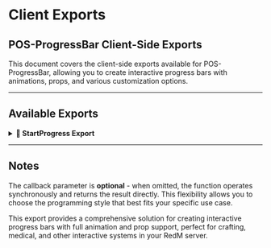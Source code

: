 # Client Exports

## POS-ProgressBar Client-Side Exports

This document covers the client-side exports available for POS-ProgressBar, allowing you to create interactive progress bars with animations, props, and various customization options.

***

## Available Exports

<details>

<summary><strong>🎯 StartProgress Export</strong></summary>

The main export function for creating progress bars with advanced features including animations, props, and player controls. This export can be used both **synchronously** and **asynchronously**.

### Usage

#### Asynchronous Usage (with callback)
```lua
exports['POS-ProgressBar']:StartProgress(data, callback)
```

#### Synchronous Usage (without callback)
```lua
local result = exports['POS-ProgressBar']:StartProgress(data)
```

### Parameters

| Parameter | Type | Required | Description |
|-----------|------|----------|-------------|
| `data` | `table` | Yes | Configuration table containing progress bar settings |
| `callback` | `function` | No | Callback function executed when progress completes or is cancelled |

### Return Value

| Type | Description |
|------|-------------|
| `boolean` | `true` if completed successfully, `false` if cancelled |

### Data Configuration

The `data` table supports the following options:

#### Basic Settings

| Option | Type | Required | Description |
|--------|------|----------|-------------|
| `time` | `number` | Yes | Duration of the progress bar in milliseconds |
| `title` | `string` | Yes | Text displayed on the progress bar |
| `item` | `string` | No | Item name or identifier (optional) |
| `percentage` | `number` | No | Starting percentage (0-100), defaults to 0 |
| `canStop` | `boolean` | No | Whether the progress can be cancelled by key press |
| `freeze` | `boolean` | No | Whether to freeze the player during progress |

#### Animation Settings

| Option | Type | Required | Description |
|--------|------|----------|-------------|
| `animation` | `table` | No | Animation configuration table |
| `animation.type` | `string` | No | Animation type: "scenario" or "anim" |
| `animation.scenario` | `string` | No | Scenario name (if type is "scenario") |
| `animation.animDict` | `string` | No | Animation dictionary (if type is "anim") |
| `animation.anim` | `string` | No | Animation name (if type is "anim") |
| `animation.flags` | `number` | No | Animation flags, defaults to 0 |
| `animation.time` | `number` | No | Animation duration (for scenarios) |

#### Prop Settings

| Option | Type | Required | Description |
|--------|------|----------|-------------|
| `prop` | `table` | No | Prop configuration table |
| `prop.model` | `string/hash` | No | Prop model name or hash |
| `prop.bone` | `string/number` | No | Bone name or index to attach prop |
| `prop.coords` | `table` | No | Prop position offset {x, y, z} |
| `prop.rotation` | `table` | No | Prop rotation {x, y, z} |

### Examples

#### Synchronous Usage Examples

```lua
-- Basic synchronous progress bar
local success = exports['POS-ProgressBar']:StartProgress({
    time = 5000,
    title = "Drinking Water...",
    canStop = true,
    freeze = true
})

if success then
    print("Successfully drank water!")
    TriggerServerEvent('pos-metabolism:updateThirst', 25)
else
    print("Drinking was cancelled!")
end
```

```lua
-- Synchronous crafting example
local function craftItem(itemName)
    local success = exports['POS-ProgressBar']:StartProgress({
        time = 8000,
        title = "Crafting " .. itemName .. "...",
        canStop = true,
        freeze = true,
        animation = {
            type = "anim",
            animDict = "amb_work@world_human_bartender@male@base",
            anim = "base",
            flags = 49
        },
        prop = {
            model = "p_hammer01x",
            bone = "SKEL_R_HAND",
            coords = {x = 0.0, y = 0.0, z = 0.0},
            rotation = {x = 0.0, y = 0.0, z = 0.0}
        }
    })
    
    if success then
        TriggerServerEvent('pos-crafting:giveItem', itemName)
        TriggerEvent('POS-Core:notify', 'POS-Crafting', 'Item crafted successfully!', 'success', 5000)
        return true
    else
        TriggerEvent('POS-Core:notify', 'POS-Crafting', 'Crafting was cancelled!', 'error', 5000)
        return false
    end
end
```

#### Asynchronous Usage Examples

```lua
-- Basic asynchronous progress bar
exports['POS-ProgressBar']:StartProgress({
    time = 5000,
    title = "Drinking Water...",
    canStop = true,
    freeze = true
}, function(status)
    if status then
        print("Successfully drank water!")
        TriggerServerEvent('pos-metabolism:updateThirst', 25)
    else
        print("Drinking was cancelled!")
    end
end)
```

```lua
-- Progress Bar with Animation
exports['POS-ProgressBar']:StartProgress({
    time = 8000,
    title = "Crafting Item...",
    canStop = true,
    freeze = true,
    animation = {
        type = "anim",
        animDict = "amb_work@world_human_bartender@male@base",
        anim = "base",
        flags = 49
    }
}, function(status)
    if status then
        TriggerServerEvent('pos-crafting:giveItem', 'crafted_item')
    end
end)
```

```lua
-- Progress Bar with Scenario
exports['POS-ProgressBar']:StartProgress({
    time = 10000,
    title = "Washing Clothes...",
    canStop = true,
    freeze = true,
    animation = {
        type = "scenario",
        scenario = "WORLD_HUMAN_WASH_CLOTHES_BUCKET",
        time = 10000
    }
}, function(status)
    if status then
        print("Clothes washed successfully!")
    end
end)
```

```lua
-- Progress Bar with Prop
exports['POS-ProgressBar']:StartProgress({
    time = 6000,
    title = "Drinking from Bottle...",
    canStop = true,
    freeze = true,
    prop = {
        model = "p_bottlebeer01a",
        bone = "SKEL_R_HAND",
        coords = {x = 0.0, y = 0.0, z = 0.0},
        rotation = {x = 0.0, y = 0.0, z = 0.0}
    },
    animation = {
        type = "anim",
        animDict = "amb_rest_drunk@world_human_drinking@bottle@male@idle_a",
        anim = "idle_a",
        flags = 49
    }
}, function(status)
    if status then
        TriggerServerEvent('pos-metabolism:updateThirst', 25)
    end
end)
```

```lua
-- Complex Progress Bar with All Features
exports['POS-ProgressBar']:StartProgress({
    time = 15000,
    title = "Preparing Medicine...",
    item = "medicine_kit",
    percentage = 0,
    canStop = true,
    freeze = true,
    prop = {
        model = "p_package04x",
        bone = "SKEL_L_HAND",
        coords = {x = 0.1, y = 0.0, z = 0.0},
        rotation = {x = 0.0, y = 90.0, z = 0.0}
    },
    animation = {
        type = "anim",
        animDict = "amb_work@world_human_bartender@male@base",
        anim = "base",
        flags = 49
    }
}, function(status)
    if status then
        TriggerServerEvent('pos-medical:createMedicine', 'advanced_medicine')
        TriggerEvent('POS-Core:notify', 'POS-Medical', 'Medicine prepared successfully!', 'success', 5000)
    else
        TriggerEvent('POS-Core:notify', 'POS-Medical', 'Medicine preparation was cancelled!', 'error', 5000)
    end
end)
```

### When to Use Each Method

#### Use Synchronous Mode When:
- You need to wait for the result before continuing
- You want cleaner, more readable code flow
- You're using the result immediately after completion
- You need to return a value based on the progress result

#### Use Asynchronous Mode When:
- You want non-blocking execution
- You're handling complex completion logic
- You're triggering multiple events after completion
- You prefer callback-style programming

### Advanced Examples

#### Chained Synchronous Progress Bars
```lua
local function performComplexTask()
    -- Step 1: Gather materials
    local step1 = exports['POS-ProgressBar']:StartProgress({
        time = 5000,
        title = "Gathering Materials...",
        canStop = true,
        freeze = true
    })
    
    if not step1 then
        return false, "Material gathering cancelled"
    end
    
    -- Step 2: Process materials
    local step2 = exports['POS-ProgressBar']:StartProgress({
        time = 8000,
        title = "Processing Materials...",
        canStop = true,
        freeze = true,
        animation = {
            type = "scenario",
            scenario = "WORLD_HUMAN_HAMMERING",
            time = 8000
        }
    })
    
    if not step2 then
        return false, "Processing cancelled"
    end
    
    -- Step 3: Final assembly
    local step3 = exports['POS-ProgressBar']:StartProgress({
        time = 6000,
        title = "Final Assembly...",
        canStop = true,
        freeze = true
    })
    
    if not step3 then
        return false, "Assembly cancelled"
    end
    
    return true, "Task completed successfully"
end

-- Usage
local success, message = performComplexTask()
if success then
    print("All steps completed: " .. message)
    TriggerServerEvent('pos-crafting:completeComplexTask')
else
    print("Task failed: " .. message)
end
```

#### Integration with Other POS Scripts
```lua
-- Example integration with POS-Inventory
local function craftItem(itemName, requiredItems)
    -- Check if player has required items
    local hasItems = exports['POS-Inventory']:HasItems(requiredItems)
    
    if hasItems then
        exports['POS-ProgressBar']:StartProgress({
            time = 8000,
            title = "Crafting " .. itemName .. "...",
            canStop = true,
            freeze = true,
            animation = {
                type = "scenario",
                scenario = "WORLD_HUMAN_HAMMERING",
                time = 8000
            }
        }, function(status)
            if status then
                TriggerServerEvent('pos-crafting:completeItem', itemName, requiredItems)
            end
        end)
    else
        TriggerEvent('POS-Core:notify', 'POS-Inventory', 'You don\'t have the required items!', 'error', 5000)
    end
end
```

### Common Bone Names

Here are some commonly used bone names for prop attachment:

| Bone Name | Description |
|-----------|-------------|
| `SKEL_R_HAND` | Right hand |
| `SKEL_L_HAND` | Left hand |
| `SKEL_R_FINGER00` | Right hand fingers |
| `SKEL_L_FINGER00` | Left hand fingers |
| `SKEL_HEAD` | Head |
| `SKEL_NECK_1` | Neck |
| `SKEL_SPINE3` | Upper torso |

### Animation Flags

Common animation flags for different behaviors:

| Flag | Description |
|------|-------------|
| `0` | Default animation |
| `1` | Loop animation |
| `2` | Hold last frame |
| `16` | Upper body only |
| `32` | Enable player control |
| `49` | Repeat + Upper body only |

### Error Handling

The progress bar system includes built-in error handling, but you should still validate your data:

```lua
-- Synchronous error handling
local function safeProgressSync(data)
    if not data.time or not data.title then
        print("ERROR: Progress bar requires 'time' and 'title' fields")
        return false
    end
    
    local success = exports['POS-ProgressBar']:StartProgress(data)
    return success
end

-- Asynchronous error handling
local function safeProgressAsync(data, callback)
    if not data.time or not data.title then
        print("ERROR: Progress bar requires 'time' and 'title' fields")
        if callback then callback(true) end -- Call as cancelled
        return
    end
    
    exports['POS-ProgressBar']:StartProgress(data, callback)
end
```

### Best Practices

1. **Choose the right method** - Use synchronous for sequential operations, asynchronous for parallel operations
2. **Always validate data** before calling the export
3. **Handle cancellation properly** in both modes
4. **Use appropriate timing** - match progress bar duration to the actual task
5. **Provide user feedback** for both successful and cancelled operations
6. **Test thoroughly** - both completion and cancellation scenarios
7. **Always use freeze** for actions that should prevent player movement
8. **Set canStop to true** for longer actions to allow player cancellation
9. **Choose appropriate animations** that match the action being performed
10. **Test prop positioning** thoroughly as different player models may vary

### Troubleshooting

**Progress bar not appearing:**
- Check that POS-ProgressBar is loaded and running
- Verify all required fields are provided
- Check browser console for JavaScript errors

**Animation not playing:**
- Ensure animation dictionary and name are correct
- Check that animation flags are appropriate
- Verify the animation is compatible with RedM

**Prop not attaching:**
- Confirm prop model exists and is loaded
- Check bone name spelling and case
- Adjust coords and rotation values
- Test with different bone indices

**Progress bar not finishing:**
- Ensure the progress bar system is receiving proper updates
- Check for script errors in console
- Verify callback function is properly defined

</details>

***

## Notes

The callback parameter is **optional** - when omitted, the function operates synchronously and returns the result directly. This flexibility allows you to choose the programming style that best fits your specific use case.

This export provides a comprehensive solution for creating interactive progress bars with full animation and prop support, perfect for crafting, medical, and other interactive systems in your RedM server.